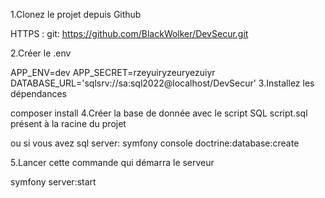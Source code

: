 1.Clonez le projet depuis Github

HTTPS : git: https://github.com/BlackWolker/DevSecur.git

2.Créer le .env

APP_ENV=dev
APP_SECRET=rzeyuiryzeuryezuiyr
DATABASE_URL='sqlsrv://sa:sql2022@localhost/DevSecur'
3.Installez les dépendances

composer install 
4.Créer la base de donnée avec le script SQL script.sql présent à la racine du projet

ou si vous avez sql server:
 symfony console doctrine:database:create

5.Lancer cette commande qui démarra le serveur

symfony server:start
